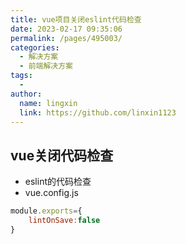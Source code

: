 ```yaml
---
title: vue项目关闭eslint代码检查
date: 2023-02-17 09:35:06
permalink: /pages/495003/
categories:
  - 解决方案
  - 前端解决方案
tags:
  - 
author: 
  name: lingxin
  link: https://github.com/linxin1123
---
```



## vue关闭代码检查

- eslint的代码检查
- vue.config.js

```js
module.exports={
    lintOnSave:false
}
```

